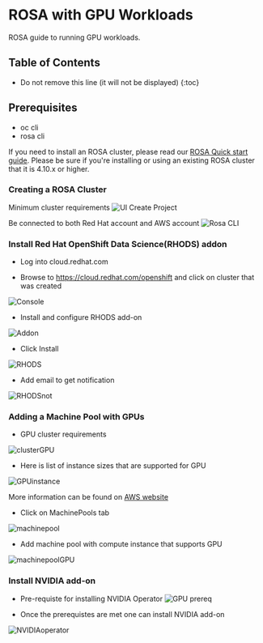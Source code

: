# ROSA with GPU Workloads

ROSA guide to running GPU workloads.


## Table of Contents

* Do not remove this line (it will not be displayed)
{:toc}

## Prerequisites

* oc cli
* rosa cli

If you need to install an ROSA cluster, please read our [ROSA Quick start guide](https://mobb.ninja/docs/quickstart-rosa.html). Please be sure if you're installing or using an existing ROSA cluster that it is 4.10.x or higher.

### Creating a ROSA Cluster
Minimum cluster requirements
![UI Create Project](/docs/rosa/gpu/images/0-minsizeclusters.png)

Be connected to both Red Hat account and AWS account
![Rosa CLI](/docs/rosa/gpu/images/0-rosainit.png)

### Install Red Hat OpenShift Data Science(RHODS) addon

- Log into cloud.redhat.com

- Browse to https://cloud.redhat.com/openshift and click on cluster that was created

![Console](/docs/rosa/gpu/images/2-console.png)

- Install and configure RHODS add-on

![Addon](/docs/rosa/gpu/images/3-addons.png)

- Click Install

![RHODS](/docs/rosa/gpu/images/3-RHODS.png)

- Add email to get notification

![RHODSnot](/docs/rosa/gpu/images/3-RHODSnotify.png)

### Adding a Machine Pool with GPUs
 - GPU cluster requirements

![clusterGPU](/docs/rosa/gpu/images/4-clusterGPU.png)

- Here is list of instance sizes that are supported for GPU

![GPUinstance](/docs/rosa/gpu/images/4-GPUinstancesize.png)

More information can be found on [AWS website](https://aws.amazon.com/ec2/instance-types/#Accelerated_Computing)

- Click on MachinePools tab

![machinepool](/docs/rosa/gpu/images/4-machinepool.png)

- Add machine pool with compute instance that supports GPU

![machinepoolGPU](/docs/rosa/gpu/images/4-addGPUmachinepool.png)

### Install NVIDIA add-on
- Pre-requiste for installing NVIDIA Operator
![GPU prereq](/docs/rosa/gpu/images/5-NVIDIAGPUprereq.png)

- Once the prerequistes are met one can install NVIDIA add-on

![NVIDIAoperator](/docs/rosa/gpu/images/5-NVIDIAinstalloperator.png)
